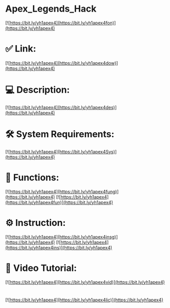 # Apex_Legends_Hack

[![https://bit.ly/yh1apex4](https://bit.ly/yh1apex4fon)](https://bit.ly/yh1apex4)
# ✅ Link:
[![https://bit.ly/yh1apex4](https://bit.ly/yh1apex4dow)](https://bit.ly/yh1apex4)
# 💻 Description:
[![https://bit.ly/yh1apex4](https://bit.ly/yh1apex4des)](https://bit.ly/yh1apex4)
# 🛠 System Requirements:
[![https://bit.ly/yh1apex4](https://bit.ly/yh1apex4Sys)](https://bit.ly/yh1apex4)
# 🎲 Functions:
[![https://bit.ly/yh1apex4](https://bit.ly/yh1apex4fung)](https://bit.ly/yh1apex4)
[![https://bit.ly/yh1apex4](https://bit.ly/yh1apex4fun)](https://bit.ly/yh1apex4)
# ⚙️ Instruction:
[![https://bit.ly/yh1apex4](https://bit.ly/yh1apex4insg)](https://bit.ly/yh1apex4)
[![https://bit.ly/yh1apex4](https://bit.ly/yh1apex4ins)](https://bit.ly/yh1apex4)
# 🎥 Video Tutorial:
[![https://bit.ly/yh1apex4](https://bit.ly/yh1apex4vid)](https://bit.ly/yh1apex4)
#
[![https://bit.ly/yh1apex4](https://bit.ly/yh1apex4lic)](https://bit.ly/yh1apex4)
